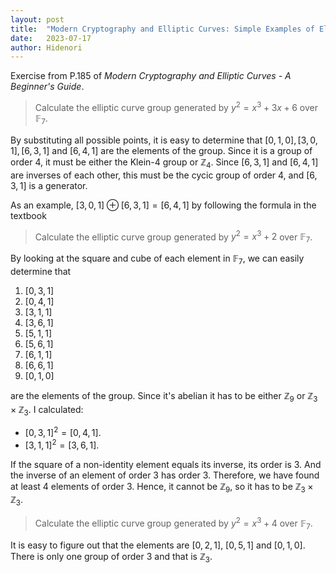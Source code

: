 ```yaml
---
layout: post
title:  "Modern Cryptography and Elliptic Curves: Simple Examples of Elliptic Curve Group"
date:   2023-07-17
author: Hidenori
---
```


Exercise from P.185 of _Modern Cryptography and Elliptic Curves - A Beginner's Guide_.

> Calculate the elliptic curve group generated by $y^2 = x^3 + 3x + 6$ over $\mathbb{F}_7$.

By substituting all possible points, it is easy to determine that $[0, 1, 0], [3, 0, 1], [6, 3, 1]$ and $[6, 4, 1]$ are the elements of the group.
Since it is a group of order 4, it must be either the Klein-4 group or $\mathbb{Z}_4$.
Since $[6, 3, 1]$ and $[6, 4, 1]$ are inverses of each other, this must be the cycic group of order 4, and $[6, 3, 1]$ is a generator.

As an example, $[3, 0, 1] \oplus [6, 3, 1] = [6, 4, 1]$ by following the formula in the textbook

> Calculate the elliptic curve group generated by $y^2 = x^3 + 2$ over $\mathbb{F}_7$.

By looking at the square and cube of each element in $\mathbb{F}_7$, we can easily determine that

1. $[0, 3, 1]$
1. $[0, 4, 1]$
1. $[3, 1, 1]$
1. $[3, 6, 1]$
1. $[5, 1, 1]$
1. $[5, 6, 1]$
1. $[6, 1, 1]$
1. $[6, 6, 1]$
1. $[0, 1, 0]$

are the elements of the group.
Since it's abelian it has to be either $\mathbb{Z}_9$ or $\mathbb{Z}_3 \times \mathbb{Z}_3$.
I calculated:

- $[0, 3, 1]^2 = [0, 4, 1]$.
- $[3, 1, 1]^2 = [3, 6, 1]$.

If the square of a non-identity element equals its inverse, its order is 3.
And the inverse of an element of order 3 has order 3.
Therefore, we have found at least 4 elements of order 3.
Hence, it cannot be $\mathbb{Z}_9$, so it has to be $\mathbb{Z}_3 \times \mathbb{Z}_3$.

> Calculate the elliptic curve group generated by $y^2 = x^3 + 4$ over $\mathbb{F}_7$.

It is easy to figure out that the elements are $[0, 2, 1]$, $[0, 5, 1]$ and $[0, 1, 0]$.
There is only one group of order 3 and that is $\mathbb{Z}_3$.
